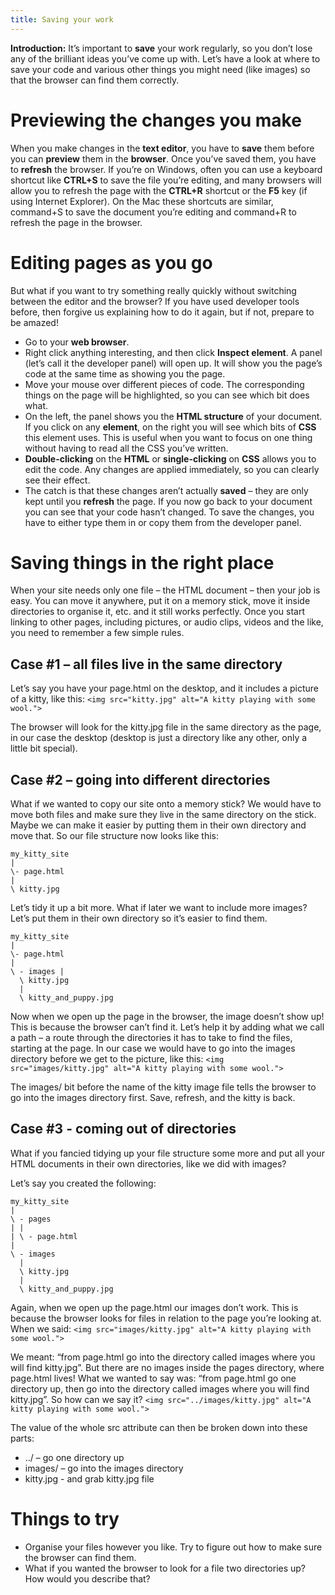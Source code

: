```yaml
---
title: Saving your work
---
```


__Introduction:__ It’s important to __save__ your work regularly, so you don’t lose any of the brilliant ideas you’ve come up with. Let’s have a look at where to save your code and various other things you might need (like images) so that the browser can find them correctly.

# Previewing the changes you make

When you make changes in the __text editor__, you have to __save__ them before you can __preview__ them in the __browser__. Once you’ve saved them, you have to __refresh__ the browser. If you’re on Windows, often you can use a keyboard shortcut like __CTRL+S__ to save the file you’re editing, and many browsers will allow you to refresh the page with the __CTRL+R__ shortcut or the __F5__ key (if using Internet Explorer). On the Mac these shortcuts are similar, command+S to save the document you’re editing and command+R to refresh the page in the browser.

# Editing pages as you go
But what if you want to try something really quickly without switching between the editor and the browser? If you have used developer tools before, then forgive us explaining how to do it again, but if not, prepare to be amazed!

+ Go to your __web browser__.
+ Right click anything interesting, and then click __Inspect element__. A panel (let’s call it the developer panel) will open up. It will show you the page’s code at the same time as showing you the page.
+ Move your mouse over different pieces of code. The corresponding things on the page will be highlighted, so you can see which bit does what.
+ On the left, the panel shows you the __HTML structure__ of your document. If you click on any __element__, on the right you will see which bits of __CSS__ this element uses. This is useful when you want to focus on one thing without having to read all the CSS you’ve written.
+ __Double-clicking__ on the __HTML__ or __single-clicking__ on __CSS__ allows you to edit the code. Any changes are applied immediately, so you can clearly see their effect.
+ The catch is that these changes aren’t actually __saved__ – they are only kept until you __refresh__ the page. If you now go back to your document you can see that your code hasn’t changed. To save the changes, you have to either type them in or copy them from the developer panel.

# Saving things in the right place

When your site needs only one file – the HTML document – then your job is easy. You can move it anywhere, put it on a memory stick, move it inside directories to organise it, etc. and it still works perfectly. Once you start linking to other pages, including pictures, or audio clips, videos and the like, you need to remember a few simple rules.

## Case #1 – all files live in the same directory

Let’s say you have your page.html on the desktop, and it includes a picture of a kitty, like this: `<img src="kitty.jpg" alt="A kitty playing with some wool.">`

The browser will look for the kitty.jpg file in the same directory as the page, in our case the desktop (desktop is just a directory like any other, only a little bit special).

## Case #2 – going into different directories

What if we wanted to copy our site onto a memory stick? We would have to move both files and make sure they live in the same directory on the stick. Maybe we can make it easier by putting them in their own directory and move that. So our file structure now looks like this:

```
my_kitty_site
|
\- page.html
|
\ kitty.jpg
```

Let’s tidy it up a bit more. What if later we want to include more images? Let’s put them in their own directory so it’s easier to find them.

```
my_kitty_site
|
\- page.html
|
\ - images |
  \ kitty.jpg
  |
  \ kitty_and_puppy.jpg
```

Now when we open up the page in the browser, the image doesn’t show up! This is because the browser can’t find it. Let’s help it by adding what we call a path – a route through the directories it has to take to find the files, starting at the page. In our case we would have to go into the images directory before we get to the picture, like this: `<img src="images/kitty.jpg" alt="A kitty playing with some wool.">`

The images/ bit before the name of the kitty image file tells the browser to go into the images directory first. Save, refresh, and the kitty is back.

## Case #3 - coming out of directories

What if you fancied tidying up your file structure some more and put all your HTML documents in their own directories, like we did with images?

Let’s say you created the following:

```
my_kitty_site
|
\ - pages
| |
| \ - page.html
|
\ - images
  |
  \ kitty.jpg
  |
  \ kitty_and_puppy.jpg
```

Again, when we open up the page.html our images don’t work. This is because the browser looks for files in relation to the page you’re looking at. When we said: `<img src="images/kitty.jpg" alt="A kitty playing with some wool.">`

We meant: “from page.html go into the directory called images where you will find kitty.jpg”. But there are no images inside the pages directory, where page.html lives! What we wanted to say was: “from page.html go one directory up, then go into the directory called images where you will find kitty.jpg”. So how can we say it? `<img src="../images/kitty.jpg" alt="A kitty playing with some wool.">`

The value of the whole src attribute can then be broken down into these parts:

+ ../ – go one directory up
+ images/ – go into the images directory
+ kitty.jpg - and grab kitty.jpg file

# Things to try

+ Organise your files however you like. Try to figure out how to make sure the browser can find them.
+ What if you wanted the browser to look for a file two directories up? How would you describe that?
